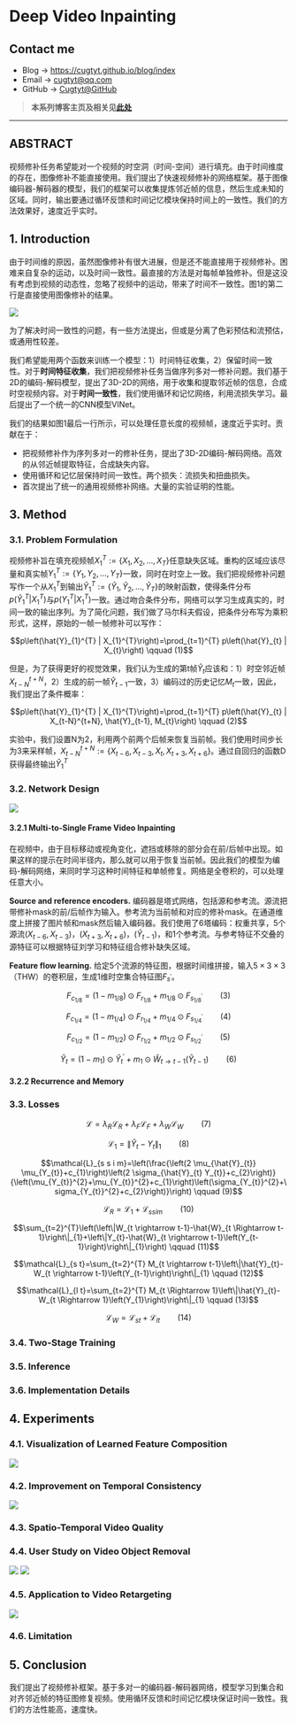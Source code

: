# Deep Video Inpainting

## Contact me

* Blog -> <https://cugtyt.github.io/blog/index>
* Email -> <cugtyt@qq.com>
* GitHub -> [Cugtyt@GitHub](https://github.com/Cugtyt)

> **本系列博客主页及相关见**[**此处**](https://cugtyt.github.io/blog/papers/index)

---

<head>
    <script src="https://cdn.mathjax.org/mathjax/latest/MathJax.js?config=TeX-AMS-MML_HTMLorMML" type="text/javascript"></script>
    <script type="text/x-mathjax-config">
        MathJax.Hub.Config({
            tex2jax: {
            skipTags: ['script', 'noscript', 'style', 'textarea', 'pre'],
            inlineMath: [['$','$']]
            }
        });
    </script>
</head>

## ABSTRACT

视频修补任务希望能对一个视频的时空洞（时间-空间）进行填充。由于时间维度的存在，图像修补不能直接使用。我们提出了快速视频修补的网络框架。基于图像编码器-解码器的模型，我们的框架可以收集提炼邻近帧的信息，然后生成未知的区域。同时，输出要通过循环反馈和时间记忆模块保持时间上的一致性。我们的方法效果好，速度近乎实时。

## 1. Introduction

由于时间维的原因，虽然图像修补有很大进展，但是还不能直接用于视频修补。困难来自复杂的运动，以及时间一致性。最直接的方法是对每帧单独修补。但是这没有考虑到视频的动态性，忽略了视频中的运动，带来了时间不一致性。图1的第二行是直接使用图像修补的结果。

![](R/video-inpainting-fig1.png)

为了解决时间一致性的问题，有一些方法提出，但或是分离了色彩预估和流预估，或通用性较差。

我们希望能用两个函数来训练一个模型：1）时间特征收集，2）保留时间一致性。对于**时间特征收集**，我们把视频修补任务当做序列多对一修补问题。我们基于2D的编码-解码模型，提出了3D-2D的网络，用于收集和提取邻近帧的信息，合成时空视频内容。对于**时间一致性**，我们使用循环和记忆网络，利用流损失学习。最后提出了一个统一的CNN模型VINet。

我们的结果如图1最后一行所示，可以处理任意长度的视频帧，速度近乎实时。贡献在于：

* 把视频修补作为序列多对一的修补任务，提出了3D-2D编码-解码网络。高效的从邻近帧提取特征，合成缺失内容。
* 使用循环和记忆层保持时间一致性。两个损失：流损失和扭曲损失。
* 首次提出了统一的通用视频修补网络。大量的实验证明的性能。

## 3. Method
### 3.1. Problem Formulation

视频修补旨在填充视频帧$X_{1}^{T} :=\left\{X_{1}, X_{2}, \ldots, X_{T}\right\}$任意缺失区域。重构的区域应该尽量和真实帧$Y_{1}^{T} :=\left\{Y_{1}, Y_{2}, \ldots, Y_{T}\right\}$一致，同时在时空上一致。我们把视频修补问题写作一个从$X_{1}^{T}$到输出$\hat{Y}_{1}^{T} :=\left\{\hat{Y}_{1}, \hat{Y}_{2}, \ldots, \hat{Y}_{T}\right\}$的映射函数，使得条件分布$p\left(\hat{Y}_{1}^{T} | X_{1}^{T}\right)$与$p\left(Y_{1}^{T} | X_{1}^{T}\right)$一致。通过吻合条件分布，网络可以学习生成真实的，时间一致的输出序列。为了简化问题，我们做了马尔科夫假设，把条件分布写为乘积形式，这样，原始的一帧一帧修补可以写作：

$$p\left(\hat{Y}_{1}^{T} | X_{1}^{T}\right)=\prod_{t=1}^{T} p\left(\hat{Y}_{t} | X_{t}\right) \qquad (1)$$

但是，为了获得更好的视觉效果，我们认为生成的第t帧$\hat{Y}_{t}$应该和：1）时空邻近帧$X_{t-N}^{t+N}$，2）生成的前一帧$\hat{Y}_{t-1}$一致，3）编码过的历史记忆$M_{t}$一致，因此，我们提出了条件概率：

$$p\left(\hat{Y}_{1}^{T} | X_{1}^{T}\right)=\prod_{t=1}^{T} p\left(\hat{Y}_{t} | X_{t-N}^{t+N}, \hat{Y}_{t-1}, M_{t}\right) \qquad (2)$$

实验中，我们设置N为2，利用两个前两个后帧来恢复当前帧。我们使用时间步长为3来采样帧，$X_{t-N}^{t+N} :=\left\{X_{t-6}, X_{t-3}, X_{t}, X_{t+3}, X_{t+6}\right\}$。通过自回归的函数D获得最终输出$\hat{Y}_{1}^{T}$

### 3.2. Network Design

![](R/video-inpainting-fig2.png)

#### 3.2.1 Multi-to-Single Frame Video Inpainting

在视频中，由于目标移动或视角变化，遮挡或移除的部分会在前/后帧中出现。如果这样的提示在时间半径内，那么就可以用于恢复当前帧。因此我们的模型为编码-解码网络，来同时学习这种时间特征和单帧修复。网络是全卷积的，可以处理任意大小。

**Source and reference encoders.** 编码器是塔式网络，包括源和参考流。源流把带修补mask的前/后帧作为输入。参考流为当前帧和对应的修补mask。在通道维度上拼接了图片帧和mask然后输入编码器。我们使用了6塔编码：权重共享，5个源流$\left(X_{t-6}, X_{t-3}\right)$，$\left(X_{t+3}, X_{t+6}\right)$，$\left(\hat{Y}_{t-1}\right)$，和1个参考流。与参考特征不交叠的源特征可以根据特征刘学习和特征组合修补缺失区域。

**Feature flow learning.** 给定5个流源的特征图，根据时间维拼接，输入$5 \times 3 \times 3$（THW）的卷积层，生成1维时空集合特征图$F_{s^{\prime}}$。

$$F_{c_{1 / 8}}=\left(1-m_{1 / 8}\right) \odot F_{r_{1 / 8}}+m_{1 / 8} \odot F_{s_{1 / 8}^{\prime}} \qquad (3)$$

$$F_{c_{1 / 4}}=\left(1-m_{1 / 4}\right) \odot F_{r_{1 / 4}}+m_{1 / 4} \odot F_{s_{1 / 4}^{\prime}} \qquad (4)$$

$$F_{c_{1 / 2}}=\left(1-m_{1 / 2}\right) \odot F_{r_{1 / 2}}+m_{1 / 2} \odot F_{s_{1 / 2}^{\prime}} \qquad (5)$$

$$\hat{Y}_{t}=\left(1-m_{1}\right) \odot \hat{Y}_{t}^{\prime}+m_{1} \odot \hat{W}_{t \rightarrow t-1}\left(\hat{Y}_{t-1}\right) \qquad (6)$$

#### 3.2.2 Recurrence and Memory

### 3.3. Losses

$$\mathcal{L}=\lambda_{R} \mathcal{L}_{R}+\lambda_{F} \mathcal{L}_{F}+\lambda_{W} \mathcal{L}_{W} \qquad (7)$$

$$\mathcal{L}_{1}=\left\|\hat{Y}_{t}-Y_{t}\right\|_{1} \qquad (8)$$

$$\mathcal{L}_{s s i m}=\left(\frac{\left(2 \mu_{\hat{Y}_{t}} \mu_{Y_{t}}+c_{1}\right)\left(2 \sigma_{\hat{Y}_{t} Y_{t}}+c_{2}\right)}{\left(\mu_{Y_{t}}^{2}+\mu_{Y_{t}}^{2}+c_{1}\right)\left(\sigma_{Y_{t}}^{2}+\sigma_{Y_{t}}^{2}+c_{2}\right)}\right) \qquad (9)$$

$$\mathcal{L}_{R}=\mathcal{L}_{1}+\mathcal{L}_{s s i m} \qquad (10)$$

$$\sum_{t=2}^{T}\left(\left\|W_{t \rightarrow t-1}-\hat{W}_{t \Rightarrow t-1}\right\|_{1}+\left\|Y_{t}-\hat{W}_{t \rightarrow t-1}\left(Y_{t-1}\right)\right\|_{1}\right) \qquad (11)$$

$$\mathcal{L}_{s t}=\sum_{t=2}^{T} M_{t \rightarrow t-1}\left\|\hat{Y}_{t}-W_{t \rightarrow t-1}\left(Y_{t-1}\right)\right\|_{1} \qquad (12)$$

$$\mathcal{L}_{l t}=\sum_{t=2}^{T} M_{t \Rightarrow 1}\left\|\hat{Y}_{t}-W_{t \Rightarrow 1}\left(Y_{1}\right)\right\|_{1} \qquad (13)$$

$$\mathcal{L}_{W}=\mathcal{L}_{s t}+\mathcal{L}_{l t} \qquad (14)$$

### 3.4. Two-Stage Training

### 3.5. Inference

### 3.6. Implementation Details

## 4. Experiments

### 4.1. Visualization of Learned Feature Composition

![](R/video-inpainting-fig3.png)

### 4.2. Improvement on Temporal Consistency

![](R/video-inpainting-tab1-2.png)

### 4.3. Spatio-Temporal Video Quality

### 4.4. User Study on Video Object Removal

![](R/video-inpainting-fig4.png)
![](R/video-inpainting-fig6.png)

### 4.5. Application to Video Retargeting

![](R/video-inpainting-fig5.png)

### 4.6. Limitation

## 5. Conclusion

我们提出了视频修补框架。基于多对一的编码器-解码器网络，模型学习到集合和对齐邻近帧的特征图修复视频。使用循环反馈和时间记忆模块保证时间一致性。我们的方法性能高，速度快。